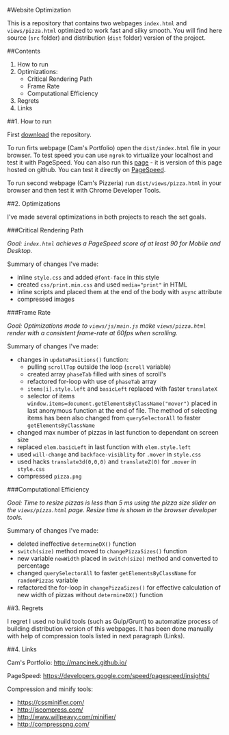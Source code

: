 #Website Optimization

This is a repository that contains two webpages `index.html` and `views/pizza.html` optimized to work fast and silky smooth. You will find here source (`src` folder) and distribution (`dist` folder) version of the project.

##Contents

1. How to run
2. Optimizations:
	- Critical Rendering Path
	- Frame Rate
	- Computational Efficiency
3. Regrets
4. Links

##1. How to run

First [download](https://github.com/Mancinek/P4_Website_Optimization/archive/master.zip) the repository.

To run firts webpage (Cam's Portfolio) open the `dist/index.html` file in your browser. To test speed you can use `ngrok` to virtualize your localhost and test it with PageSpeed. You can also run this [page](http://mancinek.github.io/) - it is version of this page hosted on github. You can test it directly on [PageSpeed](https://developers.google.com/speed/pagespeed/insights/?url=mancinek.github.io).

To run second webpage (Cam's Pizzeria) run `dist/views/pizza.html` in your browser and then test it with Chrome Developer Tools.

##2. Optimizations

I've made several optimizations in both projects to reach the set goals.

###Critical Rendering Path

*Goal: `index.html` achieves a PageSpeed score of at least 90 for Mobile and Desktop.*

Summary of changes I've made:
- inline `style.css` and added `@font-face` in this style
- created `css/print.min.css` and used `media="print"` in HTML
- inline scripts and placed them at the end of the body with `async` attribute
- compressed images


###Frame Rate

*Goal: Optimizations made to `views/js/main.js` make `views/pizza.html` render with a consistent frame-rate at 60fps when scrolling.*

Summary of changes I've made:
- changes in `updatePositions()` function:
	- pulling `scrollTop` outside the loop (`scroll` variable)
	- created array `phaseTab` filled with sines of scroll's
	- refactored for-loop with use of `phaseTab` array
	- `items[i].style.left` and `basicLeft` replaced with faster `translateX`
	- selector of items `window.items=document.getElementsByClassName("mover")` placed in last anonymous function at the end of file. The method of selecting items has been also changed from `querySelectorAll` to faster `getElementsByClassName`
- changed max number of pizzas in last function to dependant on screen size
- replaced `elem.basicLeft` in last function with `elem.style.left`
- used `will-change` and `backface-visiblity` for `.mover` in `style.css`
- used hacks `translate3d(0,0,0)` and `translateZ(0)` for `.mover` in `style.css`
- compressed `pizza.png`

###Computational Efficiency

*Goal: Time to resize pizzas is less than 5 ms using the pizza size slider on the `views/pizza.html` page. Resize time is shown in the browser developer tools.*

Summary of changes I've made:
- deleted ineffective `determineDX()` function
- `switch(size)` method moved to `changePizzaSizes()` function
- new variable `newWidth` placed in `switch(size)` method and converted to percentage
- changed `querySelectorAll` to faster `getElementsByClassName` for `randomPizzas` variable
- refactored the for-loop in `changePizzaSizes()` for effective calculation of new width of pizzas without `determineDX()` function


##3. Regrets

I regret I used no build tools (such as Gulp/Grunt) to automatize process of building distribution version of this webpages. It has been done manually with help of compression tools listed in next paragraph (Links).

##4. Links

Cam's Portfolio: http://mancinek.github.io/

PageSpeed: https://developers.google.com/speed/pagespeed/insights/

Compression and minify tools:
- https://cssminifier.com/
- http://jscompress.com/
- http://www.willpeavy.com/minifier/
- http://compresspng.com/
